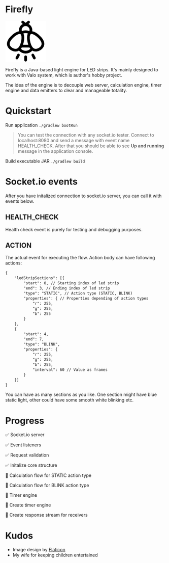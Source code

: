 # Firefly

![Firefly](img.png)

Firefly is a Java-based light engine for LED strips. It's mainly designed to work with Valo system, which is author's hobby project.

The idea of the engine is to decouple web server, calculation engine, timer engine and data emitters to clear and manageable totality.

# Quickstart

Run application `./gradlew bootRun`

> You can test the connection with any socket.io tester. Connect to localhost:8080 and send a message with event name HEALTH_CHECK. After that you should be able to see **Up and running** message in the application console.

Build executable JAR `./gradlew build`

# Socket.io events
After you have initalized connection to socket.io server, you can call it with events below.

## HEALTH_CHECK
Health check event is purely for testing and debugging purposes.

## ACTION
The actual event for executing the flow. Action body can have following actions:

    {
	    "ledStripSections": [{
		    "start": 0, // Starting index of led strip
		    "end": 3, // Ending index of led strip
		    "type": "STATIC", // Action type (STATIC, BLINK)
		    "properties": { // Properties depending of action types
			    "r": 255,
			    "g": 255,
			    "b": 255
		    }
	    },
	    {
		    "start": 4,
		    "end": 7,
		    "type": "BLINK",
		    "properties": {
			    "r": 255,
			    "g": 255,
			    "b": 255,
			    "interval": 60 // Value as frames
		    }
	    }]
    }

You can have as many sections as you like. One section might have blue static light, other could have some smooth white blinking etc.

# Progress
:white_check_mark: Socket.io server

:white_check_mark: Event listeners

:white_check_mark: Request validation

:white_check_mark: Initalize core structure

:black_square_button: Calculation flow for STATIC action type

:black_square_button: Calculation flow for BLINK action type

:black_square_button: Timer engine

:black_square_button: Create timer engine

:black_square_button: Create response stream for receivers

# Kudos
- Image design by [Flaticon](https://www.flaticon.com/)
- My wife for keeping children entertained
